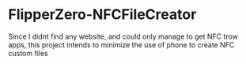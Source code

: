 # FlipperZero-NFCFileCreator
Since I didnt find any website, and could only manage to get NFC trow apps, this project intends to minimize the use of phone to create NFC custom files
